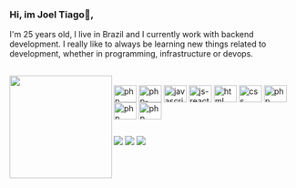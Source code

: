 ### Hi, im Joel Tiago👋,

I'm 25 years old, I live in Brazil and I currently work with backend development. I really like to always be learning new things related to development, whether in programming, infrastructure or devops.

##

<div align="center">
  <img  align="left" height="180em" src="https://github-readme-stats.vercel.app/api?username=joeltiago00&show_icons=true&theme=dark&include_all_commits=true&count_private=true"/>
  <!--<img height="180em" src="https://github-readme-stats.vercel.app/api/top-langs/?username=joeltiago00&layout=compact&langs_count=7&theme=dark"/>-->
</div>
  
<div style="display: inline_block"><br>
  <img align="center" alt="php" height="30" width="40" src="https://cdn.jsdelivr.net/gh/devicons/devicon/icons/php/php-plain.svg">
  <img align="center" alt="php-laravel" height="30" width="40" src="https://cdn.jsdelivr.net/gh/devicons/devicon/icons/laravel/laravel-plain-wordmark.svg">
  <img align="center" alt="javascript" height="30" width="40" src="https://cdn.jsdelivr.net/gh/devicons/devicon/icons/javascript/javascript-plain.svg">
  <img align="center" alt="js-react" height="30" width="40" src="https://cdn.jsdelivr.net/gh/devicons/devicon/icons/react/react-original-wordmark.svg">
  <img align="center" alt="html" height="30" width="40" src="https://cdn.jsdelivr.net/gh/devicons/devicon/icons/html5/html5-plain-wordmark.svg">
  <img align="center" alt="css" height="30" width="40" src="https://cdn.jsdelivr.net/gh/devicons/devicon/icons/css3/css3-plain-wordmark.svg">
  <img align="center" alt="php" height="30" width="40" src="https://cdn.jsdelivr.net/gh/devicons/devicon/icons/mysql/mysql-plain-wordmark.svg">
  <img align="center" alt="php" height="30" width="40" src="https://cdn.jsdelivr.net/gh/devicons/devicon/icons/mongodb/mongodb-plain-wordmark.svg">
  <img align="center" alt="php" height="30" width="40" src="https://cdn.jsdelivr.net/gh/devicons/devicon/icons/amazonwebservices/amazonwebservices-plain-wordmark.svg">
</div>

##
  
<div>
  <!-- <a href="https://www.youtube.com/channel/UC_-uuuZbY0AAt9CViNzvc-Q" target="_blank"><img src="https://img.shields.io/badge/YouTube-FF0000?style=for-the-badge&logo=youtube&logoColor=white" target="_blank"></a> -->
  <a href="https://instagram.com/_jtiago" target="_blank"><img src="https://img.shields.io/badge/-Instagram-%23E4405F?style=for-the-badge&logo=instagram&logoColor=white" target="_blank"></a>
 	<!-- <a href="https://bitbucket.org/_jtiago/" target="_blank"><img src="https://img.shields.io/badge/Bitbucket-0747a6?style=for-the-badge&logo=bitbucket&logoColor=white" target="_blank"></a> 
 <a href="https://discord.gg/wagxzStdcR" target="_blank"><img src="https://img.shields.io/badge/Discord-7289DA?style=for-the-badge&logo=discord&logoColor=white" target="_blank"></a> -->
  <a href = "mailto:joeltiago00745@gmail.com"><img src="https://img.shields.io/badge/-Gmail-%23333?style=for-the-badge&logo=gmail&logoColor=white" target="_blank"></a>
  <a href="https://www.linkedin.com/in/joel-tiago-almeida-0a33a8194/" target="_blank"><img src="https://img.shields.io/badge/-LinkedIn-%230077B5?style=for-the-badge&logo=linkedin&logoColor=white" target="_blank"></a>

  <!--![Snake animation](https://github.com/rafaballerini/rafaballerini/blob/output/github-contribution-grid-snake.svg) -->

</div>
